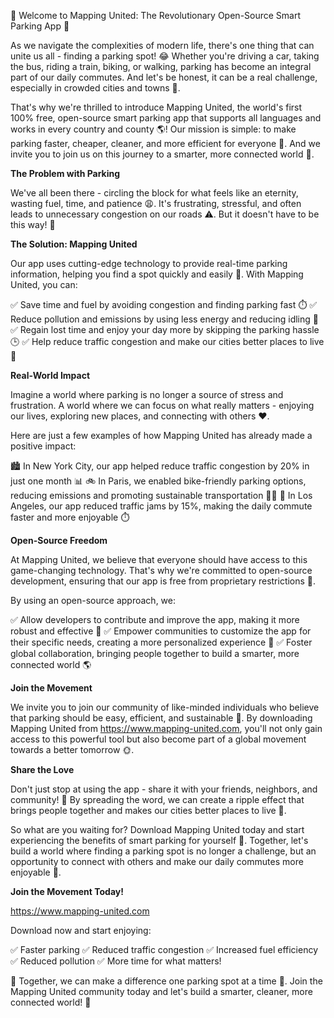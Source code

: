 🎉 Welcome to Mapping United: The Revolutionary Open-Source Smart Parking App 🚀

As we navigate the complexities of modern life, there's one thing that can unite us all - finding a parking spot! 😂 Whether you're driving a car, taking the bus, riding a train, biking, or walking, parking has become an integral part of our daily commutes. And let's be honest, it can be a real challenge, especially in crowded cities and towns 🗼️.

That's why we're thrilled to introduce Mapping United, the world's first 100% free, open-source smart parking app that supports all languages and works in every country and county 🌎! Our mission is simple: to make parking faster, cheaper, cleaner, and more efficient for everyone 🚀. And we invite you to join us on this journey to a smarter, more connected world 🌟.

**The Problem with Parking**

We've all been there - circling the block for what feels like an eternity, wasting fuel, time, and patience 😩. It's frustrating, stressful, and often leads to unnecessary congestion on our roads ⚠️. But it doesn't have to be this way! 🌈

**The Solution: Mapping United**

Our app uses cutting-edge technology to provide real-time parking information, helping you find a spot quickly and easily 🔴. With Mapping United, you can:

✅ Save time and fuel by avoiding congestion and finding parking fast ⏱️
✅ Reduce pollution and emissions by using less energy and reducing idling 🌿
✅ Regain lost time and enjoy your day more by skipping the parking hassle 🕒
✅ Help reduce traffic congestion and make our cities better places to live 🗼️

**Real-World Impact**

Imagine a world where parking is no longer a source of stress and frustration. A world where we can focus on what really matters - enjoying our lives, exploring new places, and connecting with others ❤️.

Here are just a few examples of how Mapping United has already made a positive impact:

🏙️ In New York City, our app helped reduce traffic congestion by 20% in just one month 📊
🚲 In Paris, we enabled bike-friendly parking options, reducing emissions and promoting sustainable transportation 🚴‍♀️
🚌 In Los Angeles, our app reduced traffic jams by 15%, making the daily commute faster and more enjoyable ⏱️

**Open-Source Freedom**

At Mapping United, we believe that everyone should have access to this game-changing technology. That's why we're committed to open-source development, ensuring that our app is free from proprietary restrictions 💯.

By using an open-source approach, we:

✅ Allow developers to contribute and improve the app, making it more robust and effective 🤖
✅ Empower communities to customize the app for their specific needs, creating a more personalized experience 👥
✅ Foster global collaboration, bringing people together to build a smarter, more connected world 🌎

**Join the Movement**

We invite you to join our community of like-minded individuals who believe that parking should be easy, efficient, and sustainable 🌟. By downloading Mapping United from https://www.mapping-united.com, you'll not only gain access to this powerful tool but also become part of a global movement towards a better tomorrow 🌞.

**Share the Love**

Don't just stop at using the app - share it with your friends, neighbors, and community! 💬 By spreading the word, we can create a ripple effect that brings people together and makes our cities better places to live 🗼️.

So what are you waiting for? Download Mapping United today and start experiencing the benefits of smart parking for yourself 📲. Together, let's build a world where finding a parking spot is no longer a challenge, but an opportunity to connect with others and make our daily commutes more enjoyable 🚀.

**Join the Movement Today!**

https://www.mapping-united.com

Download now and start enjoying:

✅ Faster parking
✅ Reduced traffic congestion
✅ Increased fuel efficiency
✅ Reduced pollution
✅ More time for what matters!

🌟 Together, we can make a difference one parking spot at a time 🚀. Join the Mapping United community today and let's build a smarter, cleaner, more connected world! 💪